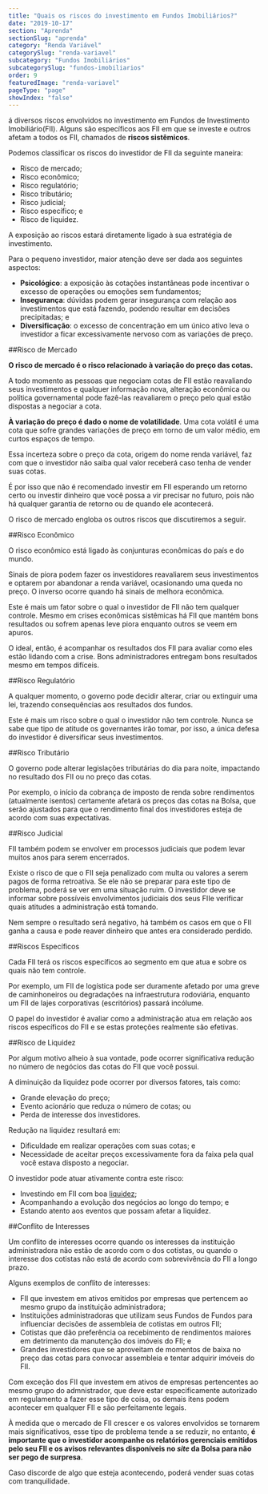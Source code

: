 ```yaml
---
title: "Quais os riscos do investimento em Fundos Imobiliários?"
date: "2019-10-17"
section: "Aprenda"
sectionSlug: "aprenda"
category: "Renda Variável"
categorySlug: "renda-variavel"
subcategory: "Fundos Imobiliários"
subcategorySlug: "fundos-imobiliarios"
order: 9
featuredImage: "renda-variavel"
pageType: "page"
showIndex: "false"
---
```


á diversos riscos envolvidos no investimento em Fundos de Investimento Imobiliário(FII). Alguns são específicos aos FII em que se investe e outros afetam a todos os FII, chamados de **riscos sistêmicos**.

Podemos classificar os riscos do investidor de FII da seguinte maneira:

- Risco de mercado;
- Risco econômico;
- Risco regulatório;
- Risco tributário;
- Risco judicial;
- Risco específico; e
- Risco de liquidez.


A exposição ao riscos estará diretamente ligado à sua estratégia de investimento.

Para o pequeno investidor, maior atenção deve ser dada aos seguintes aspectos:

- **Psicológico**: a exposição às cotações instantâneas pode incentivar o excesso de operações ou emoções sem fundamentos;
- **Insegurança**: dúvidas podem gerar insegurança com relação aos investimentos que está fazendo, podendo resultar em decisões precipitadas; e
- **Diversificação**: o excesso de concentração em um único ativo leva o investidor a ficar excessivamente nervoso com as variações de preço.



##Risco de Mercado

**O risco de mercado é o risco relacionado à variação do preço das cotas.**

A todo momento as pessoas que negociam cotas de FII estão reavaliando seus investimentos e qualquer informação nova, alteração econômica ou política governamental pode fazê-las reavaliarem o preço pelo qual estão dispostas a negociar a cota. 

**À variação do preço é dado o nome de volatilidade**. Uma cota volátil é uma cota que sofre grandes variações de preço em torno de um valor médio, em curtos espaços de tempo.

Essa incerteza sobre o preço da cota, origem do nome renda variável, faz com que o investidor não saiba qual valor receberá caso tenha de vender suas cotas. 

É por isso que não é recomendado investir em FII esperando um retorno certo ou investir dinheiro que você possa a vir precisar no futuro, pois não há qualquer garantia de retorno ou de quando ele acontecerá.

O risco de mercado engloba os outros riscos que discutiremos a seguir.

##Risco Econômico

O risco econômico está ligado às conjunturas econômicas do país e do mundo. 

Sinais de piora podem fazer os investidores reavaliarem seus investimentos e optarem por abandonar a renda variável, ocasionando uma queda no preço. O inverso ocorre quando há sinais de melhora econômica. 

Este é mais um fator sobre o qual o investidor de FII não tem qualquer controle. Mesmo em crises econômicas sistêmicas há FII que mantém bons resultados ou sofrem apenas leve piora enquanto outros se veem em apuros. 

O ideal, então, é acompanhar os resultados dos FII para avaliar como eles estão lidando com a crise. Bons administradores entregam bons resultados mesmo em tempos difíceis.

##Risco Regulatório

A qualquer momento, o governo pode decidir alterar, criar ou extinguir uma lei, trazendo consequências aos resultados dos fundos. 

Este é mais um risco sobre o qual o investidor não tem controle. Nunca se sabe que tipo de atitude os governantes irão tomar, por isso, a única defesa do investidor é diversificar seus investimentos.

##Risco Tributário

O governo pode alterar legislações tributárias do dia para noite, impactando no resultado dos FII ou no preço das cotas. 

Por exemplo, o início da cobrança de imposto de renda sobre rendimentos (atualmente isentos) certamente afetará os preços das cotas na Bolsa, que serão ajustados para que o rendimento final dos investidores esteja de acordo com suas expectativas.

##Risco Judicial

FII também podem se envolver em processos judiciais que podem levar muitos anos para serem encerrados. 

Existe o risco de que o FII seja penalizado com multa ou valores a serem pagos de forma retroativa. Se ele não se preparar para este tipo de problema, poderá se ver em uma situação ruim. O investidor deve se informar sobre possíveis envolvimentos judiciais dos seus FIIe verificar quais atitudes a administração está tomando. 

Nem sempre o resultado será negativo, há também os casos em que o FII ganha a causa e pode reaver dinheiro que antes era considerado perdido.

##Riscos Específicos

Cada FII terá os riscos específicos ao segmento em que atua e sobre os quais não tem controle. 

Por exemplo, um FII de logística pode ser duramente afetado por uma greve de caminhoneiros ou degradações na infraestrutura rodoviária, enquanto um FII de lajes corporativas (escritórios) passará incólume.

O papel do investidor é avaliar como a administração atua em relação aos riscos específicos do FII e se estas proteções realmente são efetivas.

##Risco de Liquidez

Por algum motivo alheio à sua vontade, pode ocorrer significativa redução no número de negócios das cotas do FII que você possui.

A diminuição da liquidez pode ocorrer por diversos fatores, tais como:

- Grande elevação do preço;
- Evento acionário que reduza o número de cotas; ou
- Perda de interesse dos investidores.

Redução na liquidez resultará em:

- Dificuldade em realizar operações com suas cotas; e
- Necessidade de aceitar preços excessivamente fora da faixa pela qual você estava disposto a negociar.

O investidor pode atuar ativamente contra este risco:

- Investindo em FII com boa [liquidez](/renda-variavel/fundos-imobiliarios/liquidez-dos-fii);
- Acompanhando a evolução dos negócios ao longo do tempo; e
- Estando atento aos eventos que possam afetar a liquidez.

##Conflito de Interesses

Um conflito de interesses ocorre quando os interesses da instituição administradora não estão de acordo com o dos cotistas, ou quando o interesse dos cotistas não está de acordo com sobrevivência do FII a longo prazo.

Alguns exemplos de conflito de interesses:

- FII que investem em ativos emitidos por empresas que pertencem ao mesmo grupo da instituição administradora;
- Instituições administradoras que utilizam seus Fundos de Fundos para influenciar decisões de assembleia de cotistas em outros FII;
- Cotistas que dão preferência oa recebimento de rendimentos maiores em detrimento da manutenção dos imóveis do FII; e
- Grandes investidores que se aproveitam de momentos de baixa no preço das cotas para convocar assembleia e tentar adquirir imóveis do FII.


Com exceção dos FII que investem em ativos de empresas pertencentes ao mesmo grupo do admnistrador, que deve estar especificamente autorizado em regulamento a fazer esse tipo de coisa, os demais itens podem acontecer em qualquer FII e são perfeitamente legais.

À medida que o mercado de FII crescer e os valores envolvidos se tornarem mais significativos, esse tipo de problema tende  a se reduzir, no entanto, **é importante que o investidor acompanhe os relatórios gerenciais emitidos pelo seu FII e os avisos relevantes disponíveis no *site* da Bolsa para não ser pego de surpresa**.

Caso discorde de algo que esteja acontecendo, poderá vender suas cotas com tranquilidade.

